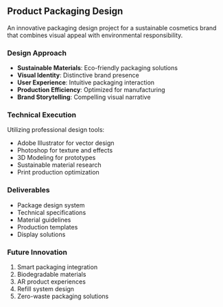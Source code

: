## Product Packaging Design

An innovative packaging design project for a sustainable cosmetics brand that combines visual appeal with environmental responsibility.

### Design Approach

- **Sustainable Materials**: Eco-friendly packaging solutions
- **Visual Identity**: Distinctive brand presence
- **User Experience**: Intuitive packaging interaction
- **Production Efficiency**: Optimized for manufacturing
- **Brand Storytelling**: Compelling visual narrative

### Technical Execution

Utilizing professional design tools:

- Adobe Illustrator for vector design
- Photoshop for texture and effects
- 3D Modeling for prototypes
- Sustainable material research
- Print production optimization

### Deliverables

- Package design system
- Technical specifications
- Material guidelines
- Production templates
- Display solutions

### Future Innovation

1. Smart packaging integration
2. Biodegradable materials
3. AR product experiences
4. Refill system design
5. Zero-waste packaging solutions